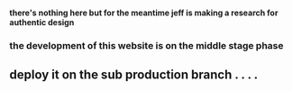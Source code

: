 #### there's nothing here but for the meantime jeff is making a research for authentic design

### the development of this website is on the middle stage phase

## deploy it on the sub production branch . . . .
